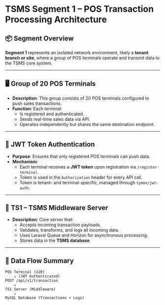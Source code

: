 # TSMS Segment 1 – POS Transaction Processing Architecture

## 📦 Segment Overview

**Segment 1** represents an isolated network environment, likely a **tenant branch or site**, where a group of POS terminals operate and transmit data to the TSMS core system.

---

## 🖥️ Group of 20 POS Terminals

-   **Description**: This group consists of 20 POS terminals configured to push sales transactions.
-   **Function**: Each terminal:
    -   Is registered and authenticated.
    -   Sends real-time sales data via API.
    -   Operates independently but shares the same destination endpoint.

---

## 🔐 JWT Token Authentication

-   **Purpose**: Ensures that only registered POS terminals can push data.
-   **Mechanism**:
    -   Each terminal receives a **JWT token** upon registration via `/register-terminal`.
    -   Token is used in the `Authorization` header for every API call.
    -   Token is tenant- and terminal-specific, managed through `tymon/jwt-auth`.

---

## 🧠 TS1 – TSMS Middleware Server

-   **Description**: Core server that:
    -   Accepts incoming transaction payloads.
    -   Validates, transforms, and logs all incoming data.
    -   Uses Laravel Queue and Horizon for asynchronous processing.
    -   Stores data in the **TSMS database**.

---

## 🔄 Data Flow Summary

```text
POS Terminal (x20)
    ↓ (JWT Authenticated)
POST /api/v1/transaction
    ↓
TS1 Server (Middleware)
    ↓
MySQL Database (Transactions + Logs)
```
